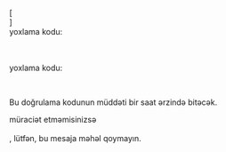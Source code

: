 [<br host>]<br action>yoxlama kodu:<br code>

<br url><br action>yoxlama kodu:

<br code>

Bu doğrulama kodunun müddəti bir saat ərzində bitəcək.

müraciət etməmisinizsə<br url><br action>, lütfən, bu mesaja məhəl qoymayın.
